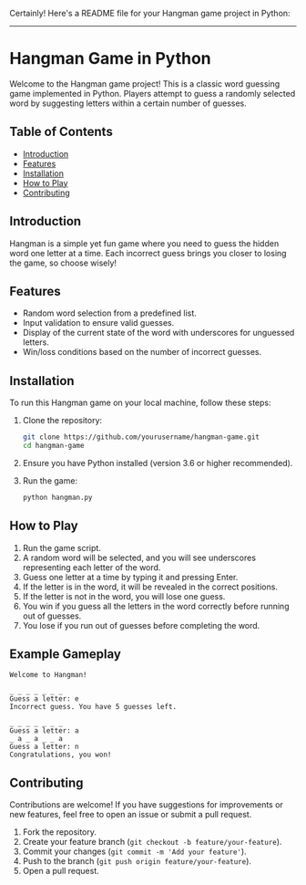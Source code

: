 Certainly! Here's a README file for your Hangman game project in Python:

---

# Hangman Game in Python

Welcome to the Hangman game project! This is a classic word guessing game implemented in Python. Players attempt to guess a randomly selected word by suggesting letters within a certain number of guesses.

## Table of Contents

- [Introduction](#introduction)
- [Features](#features)
- [Installation](#installation)
- [How to Play](#how-to-play)
- [Contributing](#contributing)

## Introduction

Hangman is a simple yet fun game where you need to guess the hidden word one letter at a time. Each incorrect guess brings you closer to losing the game, so choose wisely!

## Features

- Random word selection from a predefined list.
- Input validation to ensure valid guesses.
- Display of the current state of the word with underscores for unguessed letters.
- Win/loss conditions based on the number of incorrect guesses.

## Installation

To run this Hangman game on your local machine, follow these steps:

1. Clone the repository:

    ```sh
    git clone https://github.com/yourusername/hangman-game.git
    cd hangman-game
    ```

2. Ensure you have Python installed (version 3.6 or higher recommended).

3. Run the game:

    ```sh
    python hangman.py
    ```

## How to Play

1. Run the game script.
2. A random word will be selected, and you will see underscores representing each letter of the word.
3. Guess one letter at a time by typing it and pressing Enter.
4. If the letter is in the word, it will be revealed in the correct positions.
5. If the letter is not in the word, you will lose one guess.
6. You win if you guess all the letters in the word correctly before running out of guesses.
7. You lose if you run out of guesses before completing the word.

## Example Gameplay

```
Welcome to Hangman!

_ _ _ _ _ _ _
Guess a letter: e
Incorrect guess. You have 5 guesses left.

_ _ _ _ _ _ _
Guess a letter: a
_ a _ a _ _ a
Guess a letter: n
Congratulations, you won!
```

## Contributing

Contributions are welcome! If you have suggestions for improvements or new features, feel free to open an issue or submit a pull request.

1. Fork the repository.
2. Create your feature branch (`git checkout -b feature/your-feature`).
3. Commit your changes (`git commit -m 'Add your feature'`).
4. Push to the branch (`git push origin feature/your-feature`).
5. Open a pull request.
